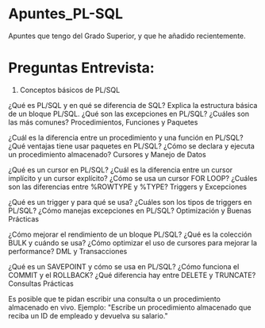# Apuntes_PL-SQL
Apuntes que tengo del Grado Superior, y que he añadido recientemente.


# Preguntas Entrevista:

1. Conceptos básicos de PL/SQL

¿Qué es PL/SQL y en qué se diferencia de SQL?
Explica la estructura básica de un bloque PL/SQL.
¿Qué son las excepciones en PL/SQL? ¿Cuáles son las más comunes?
Procedimientos, Funciones y Paquetes

¿Cuál es la diferencia entre un procedimiento y una función en PL/SQL?
¿Qué ventajas tiene usar paquetes en PL/SQL?
¿Cómo se declara y ejecuta un procedimiento almacenado?
Cursores y Manejo de Datos

¿Qué es un cursor en PL/SQL? ¿Cuál es la diferencia entre un cursor implícito y un cursor explícito?
¿Cómo se usa un cursor FOR LOOP?
¿Cuáles son las diferencias entre %ROWTYPE y %TYPE?
Triggers y Excepciones

¿Qué es un trigger y para qué se usa?
¿Cuáles son los tipos de triggers en PL/SQL?
¿Cómo manejas excepciones en PL/SQL?
Optimización y Buenas Prácticas

¿Cómo mejorar el rendimiento de un bloque PL/SQL?
¿Qué es la colección BULK y cuándo se usa?
¿Cómo optimizar el uso de cursores para mejorar la performance?
DML y Transacciones

¿Qué es un SAVEPOINT y cómo se usa en PL/SQL?
¿Cómo funciona el COMMIT y el ROLLBACK?
¿Qué diferencia hay entre DELETE y TRUNCATE?
Consultas Prácticas

Es posible que te pidan escribir una consulta o un procedimiento almacenado en vivo.
Ejemplo: "Escribe un procedimiento almacenado que reciba un ID de empleado y devuelva su salario."
